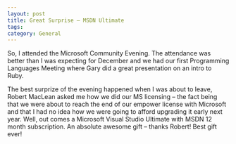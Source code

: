 ```yaml
---
layout: post
title: Great Surprise – MSDN Ultimate
tags: 
category: General
---
```

So, I attended the Microsoft Community Evening. The attendance was better than I was expecting for December and we had our first Programming Languages Meeting where Gary did a great presentation on an intro to Ruby.

The best surprize of the evening happened when I was about to leave, Robert MacLean asked me how we did our MS licensing – the fact being that we were about to reach the end of our empower license with Microsoft and that I had no idea how we were going to afford upgrading it early next year. Well, out comes a Microsoft Visual Studio Ultimate with MSDN 12 month subscription. An absolute awesome gift – thanks Robert! Best gift ever!